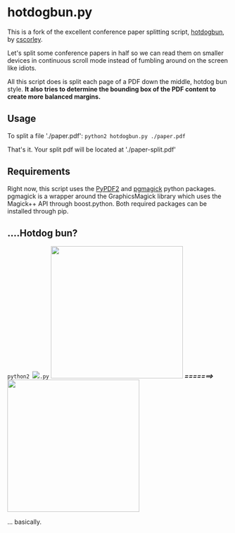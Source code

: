 hotdogbun.py
============

This is a fork of the excellent conference paper splitting script, [hotdogbun](https://github.com/cscorley/hotdogbun),
by [cscorley](https://github.com/cscorley).


Let's split some conference papers in half so we can read them on
smaller devices in continuous scroll mode instead of fumbling around on
the screen like idiots.

All this script does is split each page of a PDF down the middle,
hotdog bun style. **It also tries to determine the bounding box of the
PDF content to create more balanced margins.**

Usage
-----

To split a file './paper.pdf': `python2 hotdogbun.py ./paper.pdf`

That's it. Your split pdf will be located at './paper-split.pdf'

Requirements
------------

Right now, this script uses the [PyPDF2](https://github.com/mstamy2/PyPDF2/) and [pgmagick](https://pypi.python.org/pypi/pgmagick/) python packages. pgmagick is a wrapper around the GraphicsMagick library which uses the Magick++ API through boost.python. Both required packages can be installed through pip.


....Hotdog bun?
---------------
`python2 `<a href="http://en.wikipedia.org/wiki/File:Hotdog_-_Evan_Swigart.jpg"><img src="http://upload.wikimedia.org/wikipedia/commons/thumb/f/fb/Hotdog_-_Evan_Swigart.jpg/150px-Hotdog_-_Evan_Swigart.jpg"></a>`.py` <img src="https://raw.github.com/blkbsstt/hotdogbun/master/orig.png" height=300px>
***=======>***
<img src="https://raw.github.com/blkbsstt/hotdogbun/master/split.png" height=300px>


... basically.
